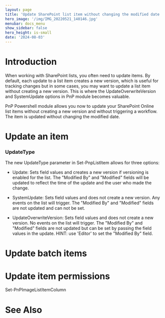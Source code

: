 ```yaml
---
layout: page
title: 'Update SharePoint list item without changing the modified date'
hero_image: '/img/IMG_20220521_140146.jpg'
menubar: docs_menu
show_sidebar: false
hero_height: is-small
date: '2024-08-03'
---
```


# Introduction
When working with SharePoint lists, you often need to update items. By default, each update to a list item creates a new version, which is useful for tracking changes but in some cases, you may want to update a list item without creating a new version. This is where the UpdateOverwriteVersion and SystemUpdate options in PnP module becomes valuable.

PnP Powershell module allows you now to update your SharePoint Online list items without creating a new version and without triggering a workflow. The item is updated without changing the modified date.


# Update an item

 ### UpdateType
The new UpdateType parameter in Set-PnpListItem allows for three options:

* Update: Sets field values and creates a new version if versioning is enabled for the list. The "Modified By" and "Modified" fields will be updated to reflect the time of the update and the user who made the change.

* SystemUpdate: Sets field values and does not create a new version. Any events on the list will trigger. The "Modified By" and "Modified" fields are not updated and can not be set.

* UpdateOverwriteVersion: Sets field values and does not create a new version. No events on the list will trigger. The "Modified By" and "Modified" fields are not updated but can be set by passing the field values in the update. HINT: use 'Editor' to set the "Modified By" field.

# Update batch items


# Update item permissions


Set-PnPImageListItemColumn


# See Also
